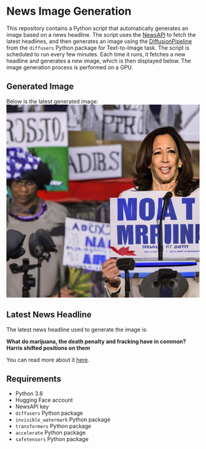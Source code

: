 # News Image Generation
This repository contains a Python script that automatically generates an image based on a news headline. The script uses the [NewsAPI](https://newsapi.org/) to fetch the latest headlines, and then generates an image using the [DiffusionPipeline](https://github.com/huggingface/diffusers) from the `diffusers` Python package for Text-to-Image task.
The script is scheduled to run every few minutes. Each time it runs, it fetches a new headline and generates a new image, which is then displayed below. The image generation process is performed on a GPU.

## Generated Image
Below is the latest generated image:
![Generated Image](image.png)

## Latest News Headline
The latest news headline used to generate the image is:

**What do marijuana, the death penalty and fracking have in common? Harris shifted positions on them**

You can read more about it [here](https://news.google.com/rss/articles/CBMitgFBVV95cUxPZW1kWklYaDdDRTk3WF9aZklHcV83YkVvbVEwTHp5Ny0xbXdLeWdiM2dkd3c4ckFEVzkzX3laUXFVMmt1WXp2UmxYMHNnU1M5TFFfeGcyMnkxcnRXX1FVeW9wZEpfNGVoaFdxSlBlMGd5OUlEUUEtRm91R2FnOHV6VmhRTHhXNnd4aG9hdTBhVkZpQjV5Nk1zWnZDZGdSOHRjUlUyeG9pUl90UF9NbjBBaERyUGV4QQ?oc=5).

## Requirements
- Python 3.8
- Hugging Face account
- NewsAPI key
- `diffusers` Python package
- `invisible_watermark` Python package
- `transformers` Python package
- `accelerate` Python package
- `safetensors` Python package
